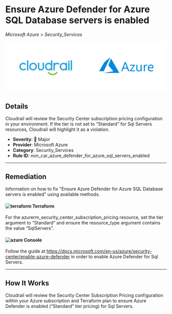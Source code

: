 # Ensure Azure Defender for Azure SQL Database servers is enabled

*Microsoft Azure > Security_Services*

![Cloudrail and Microsoft Azure logos](../images/cloudrail_azure.png)

## Details
Cloudrail will review the Security Center subscription pricing configuration in your environment. If the tier is not set to “Standard” for Sql Servers resources, Cloudrail will highlight it as a violation.

- **Severity**: 🔴 Major
- **Provider**: Microsoft Azure
- **Category**: Security_Services
- **Rule ID**: non_car_azure_defender_for_azure_sql_servers_enabled

---

## Remediation
Information on how to fix "Ensure Azure Defender for Azure SQL Database servers is enabled" using available methods.


####  <img src="../_media/emojis/terraform.png" alt="terraform" width="20"/>  Terraform
For the azurerm_security_center_subscription_pricing resource, set the tier argument to “Standard” and ensure the resource_type argument contains the value “SqlServers”.










####  <img src="../_media/emojis/azure.png" alt="azure" width="20"/> Console
Follow the guide at <https://docs.microsoft.com/en-us/azure/security-center/enable-azure-defender> in order to enable Azure Defender for Sql Servers.




---

## How It Works
Cloudrail will review the Security Center Subscription Pricing configuration within your Azure subscription and Terraform plan to ensure Azure Defender is enabled (“Standard” tier pricing) for Sql Servers.